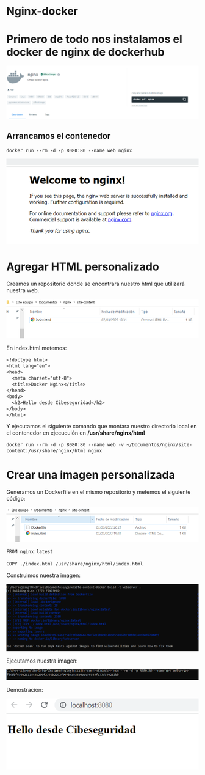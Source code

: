 # Nginx-docker

# Primero de todo nos instalamos el docker de nginx de dockerhub

![nginx](img/dockerhub.PNG)

## Arrancamos el contenedor 

``` 
docker run --rm -d -p 8080:80 --name web nginx 
```

![nginxweb](img/nginxweb.PNG)

# Agregar HTML personalizado

Creamos un repositorio donde se encontrará nuestro html que utilizará nuestra web.

![path](img/ruta.PNG)

En index.html metemos:

```
<!doctype html>
<html lang="en">
<head>
  <meta charset="utf-8">
  <title>Docker Nginx</title>
</head>
<body>
  <h2>Hello desde Cibeseguridad</h2>
</body>
</html>
```

Y ejecutamos el siguiente comando que montara nuestro directorio local en el contenedor en ejecucuión en **/usr/share/nginx/html**
```
docker run --rm -d -p 8080:80 --name web -v ~/Documentos/nginx/site-content:/usr/share/nginx/html nginx
```

# Crear una imagen personalizada 

Generamos un Dockerfile en el mismo repositorio y metemos el siguiente código:

![dockerfile](img/dockerfile.PNG)

```
FROM nginx:latest

COPY ./index.html /usr/share/nginx/html/index.html
```

Construimos nuestra imagen:

![dockerimage](img/dockerimage.PNG)

Ejecutamos nuestra imagen:

![exedocker](img/exedocker.PNG)

Demostración:

![¡page](img/apge.PNG)